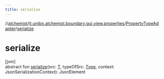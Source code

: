 ```yaml
---
title: serialize
---
```

//[alchemist](../../../index.html)/[it.unibo.alchemist.boundary.gui.view.properties](../index.html)/[PropertyTypeAdapter](index.html)/[serialize](serialize.html)



# serialize



[jvm]\
abstract fun [serialize](serialize.html)(src: [T](../../it.unibo.alchemist.boundary.monitor/-f-x-step-monitor/index.html), typeOfSrc: [Type](https://docs.oracle.com/javase/8/docs/api/java/lang/reflect/Type.html), context: JsonSerializationContext): JsonElement




